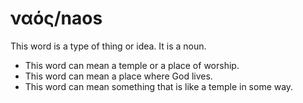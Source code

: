 # ναός/naos
This word is a type of thing or idea. It is a noun.

* This word can mean a temple or a place of worship. 
* This word can mean a place where God lives. 
* This word can mean something that is like a temple in some way. 
